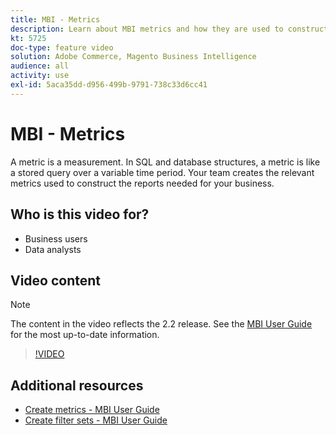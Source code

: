 ```yaml
---
title: MBI - Metrics
description: Learn about MBI metrics and how they are used to construct reports.
kt: 5725
doc-type: feature video
solution: Adobe Commerce, Magento Business Intelligence
audience: all
activity: use
exl-id: 5aca35dd-d956-499b-9791-738c33d6cc41
---
```

# MBI - Metrics

A metric is a measurement. In SQL and database structures, a metric is like a stored query over a variable time period. Your team creates the relevant metrics used to construct the reports needed for your business.

## Who is this video for?

- Business users
- Data analysts

## Video content

>[!NOTE]
>
>The content in the video reflects the 2.2 release. See the [MBI User Guide](https://experienceleague.adobe.com/docs/commerce-business-intelligence/mbi/guide-overview.html) for the most up-to-date information.

>[!VIDEO](https://video.tv.adobe.com/v/35980?quality=12&learn=on)

## Additional resources

- [Create metrics - MBI User Guide](https://experienceleague.adobe.com/docs/commerce-business-intelligence/mbi/build/reports/ess-manage-data-metrics.html)
- [Create filter sets - MBI User Guide](https://experienceleague.adobe.com/docs/commerce-business-intelligence/mbi/build/reports/ess-manage-data-filters.html)
